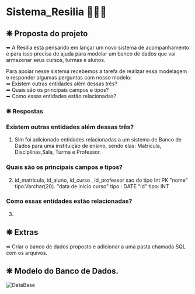 # Sistema_Resilia 👩🏼‍💻

## ❋ Proposta do projeto <br>
➥ A Resilia está pensando em lançar um novo sistema de
acompanhamento e para isso precisa de ajuda para modelar um
banco de dados que vai armazenar seus cursos, turmas e alunos.


Para apoiar nesse sistema recebemos a tarefa de realizar essa modelagem
e responder algumas perguntas com nosso modelo: <br>
➥ Existem outras entidades além dessas três? <br>
➥ Quais são os principais campos e tipos? <br>
➥ Como essas entidades estão relacionadas? 
<br>



### ❋ Respostas

### Existem outras entidades além dessas três?

1. Sim foi adicionado entidades relacionadas a um sistema de Banco de Dados para uma instituição de ensino, sendo elas: 
Matricula, Disciplinas,Sala, Turma e Professor.


### Quais são os principais campos e tipos?

2. id_matricula, id_aluno, id_curso , id_professor sao do tipo Int PK
 "nome"   tipo:Varchar(20).
 "data de inicio curso"  tipo : DATE
 "id"  tipo: INT
 

### Como essas entidades estão relacionadas?

3.


## ❋ Extras
➥ Criar o banco de dados proposto e adicionar a uma pasta chamada SQL com os arquivos.
 
 
## ❋ Modelo do Banco de Dados.

![DataBase](https://user-images.githubusercontent.com/113525688/213037984-65d221f1-ddbd-40e3-a08d-a7106d3070df.jpeg)
